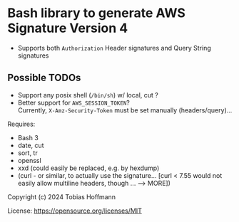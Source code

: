 # Bash library to generate AWS Signature Version 4

* Supports both `Authorization` Header signatures and Query String signatures

## Possible TODOs
* Support any posix shell (`/bin/sh`) w/ local, cut ?
* Better support for `AWS_SESSION_TOKEN`?  
  Currently, `X-Amz-Security-Token` must be set manually (headers/query)...

Requires:
* Bash 3
* date, cut
* sort, tr
* openssl
* xxd (could easily be replaced, e.g. by hexdump)
* (curl - or similar, to actually use the signature... [curl < 7.55 would not easily allow multiline headers, though ... --> MORE])

Copyright (c) 2024 Tobias Hoffmann

License: https://opensource.org/licenses/MIT
